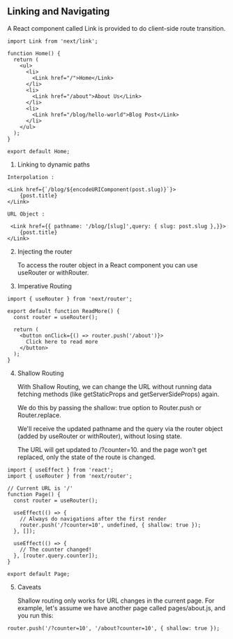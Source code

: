 ## Linking and Navigating

A React component called Link is provided to do client-side route transition.

```
import Link from 'next/link';

function Home() {
  return (
    <ul>
      <li>
        <Link href="/">Home</Link>
      </li>
      <li>
        <Link href="/about">About Us</Link>
      </li>
      <li>
        <Link href="/blog/hello-world">Blog Post</Link>
      </li>
    </ul>
  );
}

export default Home;
```

1. Linking to dynamic paths

```
Interpolation :

<Link href={`/blog/${encodeURIComponent(post.slug)}`}>
    {post.title}
</Link>

URL Object :

 <Link href={{ pathname: '/blog/[slug]',query: { slug: post.slug },}}>
    {post.title}
</Link>
```

2. Injecting the router

   To access the router object in a React component you can use useRouter or withRouter.

3. Imperative Routing

```
import { useRouter } from 'next/router';

export default function ReadMore() {
  const router = useRouter();

  return (
    <button onClick={() => router.push('/about')}>
      Click here to read more
    </button>
  );
}
```

4. Shallow Routing

   With Shallow Routing, we can change the URL without running data fetching methods (like getStaticProps and getServerSideProps) again.

   We do this by passing the shallow: true option to Router.push or Router.replace.

   We'll receive the updated pathname and the query via the router object (added by useRouter or withRouter), without losing state.

   The URL will get updated to /?counter=10. and the page won't get replaced, only the state of the route is changed.

```
import { useEffect } from 'react';
import { useRouter } from 'next/router';

// Current URL is '/'
function Page() {
  const router = useRouter();

  useEffect(() => {
    // Always do navigations after the first render
    router.push('/?counter=10', undefined, { shallow: true });
  }, []);

  useEffect(() => {
    // The counter changed!
  }, [router.query.counter]);
}

export default Page;
```

5. Caveats

   Shallow routing only works for URL changes in the current page. For example, let's assume we have another page called pages/about.js, and you run this:

```
router.push('/?counter=10', '/about?counter=10', { shallow: true });
```
